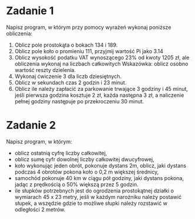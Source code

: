 # Zadanie 1
Napisz program, w którym przy pomocy wyrażeń wykonaj poniższe obliczenia:
1. Oblicz pole prostokąta o bokach 134 i 189.
2. Oblicz pole koło o promieniu 111, przyjmij wartość Pi jako 3.14
3. Oblicz wysokość podatku VAT wynoszącego 23% od kwoty 1205 zł, ale obliczenia wykonaj na liczbach całkowitych
Wskazówka: oblicz osobno wartość reszty dzielenia.
4. Wykonaj ćwiczenie 3 dla liczb dziesiętnych.
5. Oblicz w sekundach czas 2 godzin i 23 minut.
6. Oblicz ile należy zapłacić za parkowanie trwające 3 godziny i 45 minut, jeśli pierwsza godzina kosztuje 2 zł,
każda następna 3 zł, a naliczenie pełnej godziny następuje po przekroczeniu 30 minut.

# Zadanie 2
Napisz program, w którym:
- oblicz ostatnią cyfrę liczby całkowitej,
- oblicz sumę cyfr dowolnej liczby całkowitej dwucyfrowej,
- koło wykonując jeden obrót, pokonuje dystans 2m, oblicz, jaki dystans podczas 4 obrotów pokona koło o 0,2 m większej średnicy,
- samochód pokonuje 40 km w ciągu pół godziny, jaki dystans pokona, jadąc z prędkością o 50% większą przez 5 godzin.
- ile słupków potrzebnych jest do ogrodzenia prostokątnej działki o wymiarach 45 x 23 metry, jeśli w każdym narożniku należy postawić słupek, 
  a wszędzie gdzie to możliwe słupki należy rozstawić w odległości 2 metrów.
  